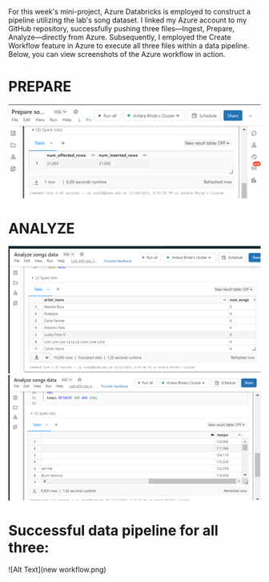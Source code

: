 For this week's mini-project, Azure Databricks is employed to construct a pipeline utilizing the lab's song dataset. I linked my Azure account to my GitHub repository, successfully pushing three files—Ingest, Prepare, Analyze—directly from Azure. Subsequently, I employed the Create Workflow feature in Azure to execute all three files within a data pipeline. Below, you can view screenshots of the Azure workflow in action.

# PREPARE
![Alt Text](preparepic.png)

# ANALYZE
![Alt Text](analyzesongspic.png)
![Alt Text](analyzepicure.png)


# Successful data pipeline for all three: 
![Alt Text](new workflow.png)










